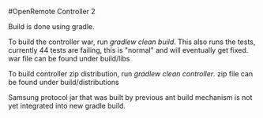 #OpenRemote Controller 2

Build is done using gradle.

To build the controller war, run *gradlew clean build*.
This also runs the tests, currently 44 tests are failing, this is "normal" and will eventually get fixed.
war file can be found under build/libs

To build controller zip distribution, run *gradlew clean controller*.
zip file can be found under build/distributions

Samsung protocol jar that was built by previous ant build mechanism is not yet integrated into new gradle build.
